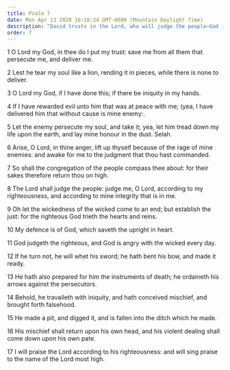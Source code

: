 ```yaml
---
title: Psalm 7
date: Mon Apr 13 2020 16:18:24 GMT-0600 (Mountain Daylight Time)
description: "David trusts in the Lord, who will judge the people—God is angry with the wicked."
order: 7
---
```


1 O Lord my God, in thee do I put my trust: save me from all them that persecute me, and deliver me.

2 Lest he tear my soul like a lion, rending it in pieces, while there is none to deliver.

3 O Lord my God, if I have done this; if there be iniquity in my hands.

4 If I have rewarded evil unto him that was at peace with me; (yea, I have delivered him that without cause is mine enemy:.

5 Let the enemy persecute my soul, and take it; yea, let him tread down my life upon the earth, and lay mine honour in the dust. Selah.

6 Arise, O Lord, in thine anger, lift up thyself because of the rage of mine enemies: and awake for me to the judgment that thou hast commanded.

7 So shall the congregation of the people compass thee about: for their sakes therefore return thou on high.

8 The Lord shall judge the people: judge me, O Lord, according to my righteousness, and according to mine integrity that is in me.

9 Oh let the wickedness of the wicked come to an end; but establish the just: for the righteous God trieth the hearts and reins.

10 My defence is of God, which saveth the upright in heart.

11 God judgeth the righteous, and God is angry with the wicked every day.

12 If he turn not, he will whet his sword; he hath bent his bow, and made it ready.

13 He hath also prepared for him the instruments of death; he ordaineth his arrows against the persecutors.

14 Behold, he travaileth with iniquity, and hath conceived mischief, and brought forth falsehood.

15 He made a pit, and digged it, and is fallen into the ditch which he made.

16 His mischief shall return upon his own head, and his violent dealing shall come down upon his own pate.

17 I will praise the Lord according to his righteousness: and will sing praise to the name of the Lord most high.
